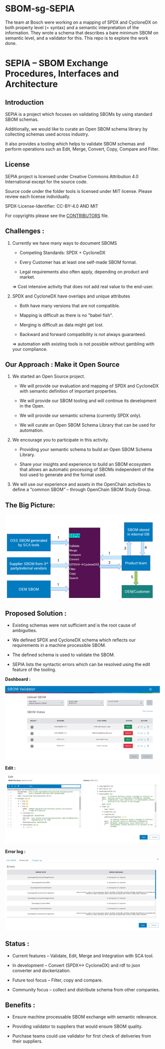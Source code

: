 # SBOM-sg-SEPIA

The team at Bosch were working on a mapping of SPDX and CycloneDX on both property level (= syntax) and a semantic interpretation of the information. They wrote a schema that describes a bare minimum SBOM on semantic level, and a validator for this. This repo is to explore the work done.

# SEPIA – SBOM Exchange Procedures, Interfaces and Architecture

## Introduction 

SEPIA is a project which focuses on validating SBOMs by using standard SBOM schemas. 

Additionally, we would like to curate an Open SBOM schema library by collecting schemas used across industry.

It also provides a tooling which helps to validate SBOM schemas and perform operations such as Edit, Merge, Convert, Copy, Compare and Filter.


## License

SEPIA project is licensed under Creative Commons Attribution 4.0 International except for the source code.

Source code under the folder tools is licensed under MIT license. Please review each license individually. 

SPDX-License-Identifier: CC-BY-4.0 AND MIT


For copyrights please see the [CONTRIBUTORS](CONTRIBUTORS) file.

## Challenges :

1. Currently we have many ways to document SBOMS

    * Competing Standards: SPDX + CycloneDX

    * Every Customer has at least one self-made SBOM format.

    * Legal requirements also often apply, depending on product and market.

    => Cost intensive activity that does not add real value to the end-user.

2. SPDX and CycloneDX have overlaps and unique attributes

    * Both have many versions that are not compatible.

    * Mapping is difficult as there is no "babel fish".

    * Merging is difficult as data might get lost.

    * Backward and forward compatibility is not always guaranteed.

    => automation with existing tools is not possible without gambling with your compliance.


## Our Approach : Make it Open Source

1.  We started an Open Source project.

    * We will provide our evaluation and mapping of SPDX and CycloneDX with semantic definition of important properties.

    * We will provide our SBOM tooling and will continue its development in the Open.

    * We will provide our semantic schema (currently SPDX only).

    * We will curate an Open SBOM Schema Library that can be used for automation.

2.  We encourage you to participate in this activity.

    * Providing your semantic schema to build an Open SBOM Schema Library.

    * Share your insights and experience to build an SBOM ecosystem that allows an automatic processing of SBOMs independent of the tool used to generate and the format used.

3.  We will use our experience and assets in the OpenChain activities to define a “common SBOM” –  through OpenChain SBOM Study Group.


## The Big Picture:

![alt text](Images/SEPIA-workflow.png)

## Proposed Solution :

* Existing schemas were not sufficient and is the root cause of ambiguities.

* We defined SPDX and CycloneDX schema which reflects our requirements in a machine processible SBOM.

* The defined schema is used to validate the SBOM.

* SEPIA lists the syntactic errors which can be resolved using the edit feature of the tooling.

**Dashboard :** 

![alt text](Images/Dashboard.png)

**Edit :** 

![alt text](Images/image-2.png)

**Error log :**

![alt text](Images/image-3.png)


## Status :

* Current features – Validate, Edit, Merge and Integration with SCA tool.

* In development – Convert (SPDX<-> CycloneDX) and rdf to json converter and dockerization.

* Future tool focus – Filter, copy and compare.

* Community focus – collect and distribute schema from other companies.


## Benefits :

* Ensure machine processable SBOM exchange with semantic relevance.

* Providing validator to suppliers that would ensure SBOM quality.

* Purchase teams could use validator for first check of deliveries from their suppliers.
    

